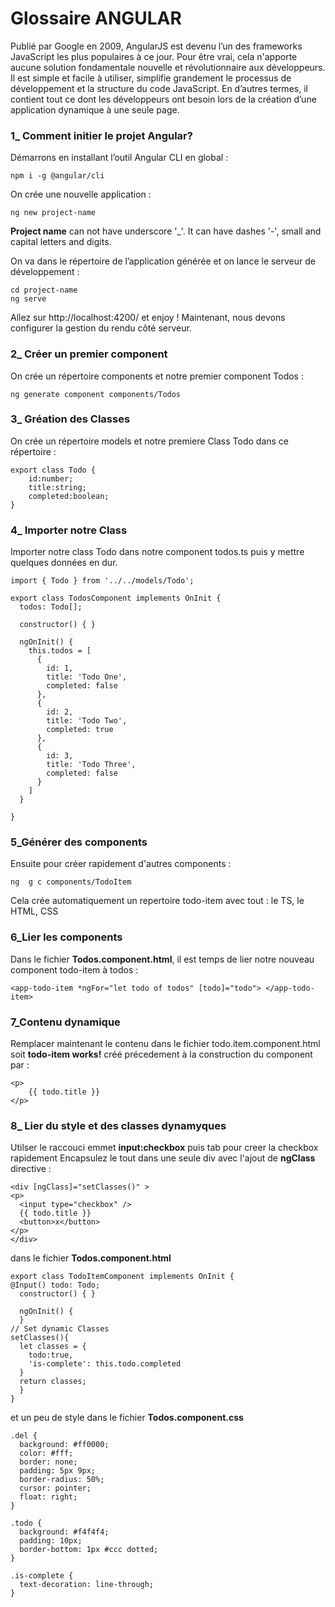 # Glossaire ANGULAR

Publié par Google en 2009, AngularJS est devenu l’un des frameworks JavaScript les plus populaires à ce jour. Pour être vrai, cela n'apporte aucune solution fondamentale nouvelle et révolutionnaire aux développeurs. Il est simple et facile à utiliser, simplifie grandement le processus de développement et la structure du code JavaScript. En d’autres termes, il contient tout ce dont les développeurs ont besoin lors de la création d’une application dynamique à une seule page.

### 1\_ Comment initier le projet Angular?

Démarrons en installant l’outil Angular CLI en global :
```
npm i -g @angular/cli
```
On crée une nouvelle application :
```
ng new project-name
```
**Project name** can not have underscore '_'. It can have dashes '-', small and capital letters and digits.

On va dans le répertoire de l’application générée et on lance le serveur de développement :
```
cd project-name
ng serve
```
Allez sur http://localhost:4200/ et enjoy ! Maintenant, nous devons configurer la gestion du rendu côté serveur.

### 2\_ Créer un premier component 

On crée un répertoire components et notre premier component Todos :
```
ng generate component components/Todos
```

### 3\_ Gréation des Classes

On crée un répertoire models et notre premiere Class Todo dans ce répertoire :
```
export class Todo {
    id:number;
    title:string;
    completed:boolean;
}
```
### 4\_ Importer notre Class

Importer notre class Todo dans notre component todos.ts puis y mettre quelques données en dur.
```
import { Todo } from '../../models/Todo';

export class TodosComponent implements OnInit {
  todos: Todo[];

  constructor() { }

  ngOnInit() {
    this.todos = [
      {
        id: 1,
        title: 'Todo One',
        completed: false
      },
      {
        id: 2,
        title: 'Todo Two',
        completed: true
      },
      {
        id: 3,
        title: 'Todo Three',
        completed: false
      }
    ]
  }

}
```
### 5\_Générer des components
Ensuite pour créer rapidement d'autres components :
```
ng  g c components/TodoItem
```
Cela crée automatiquement un repertoire todo-item avec tout : le TS, le HTML, CSS

### 6\_Lier les components

Dans le fichier **Todos.component.html**, il est temps de lier notre nouveau component todo-item à todos :
```
<app-todo-item *ngFor="let todo of todos" [todo]="todo"> </app-todo-item>
```

### 7\_Contenu dynamique

Remplacer maintenant le contenu dans le fichier todo.item.component.html soit **todo-item works!** créé précedement à la construction du component par :
```
<p>
    {{ todo.title }}
</p>
```
### 8\_ Lier du style et des classes dynamyques

Utilser le raccouci emmet **input:checkbox** puis tab pour creer la checkbox rapidement
Encapsulez le tout dans une seule div avec l'ajout de **ngClass** directive :

```
<div [ngClass]="setClasses()" >
<p>
  <input type="checkbox" />
  {{ todo.title }}
  <button>x</button>
</p>
</div>
```
dans le fichier **Todos.component.html**
```
export class TodoItemComponent implements OnInit {
@Input() todo: Todo;
  constructor() { }

  ngOnInit() {
  }
// Set dynamic Classes
setClasses(){
  let classes = {
    todo:true,
    'is-complete': this.todo.completed
  }
  return classes;
  }
}
```
et un peu de style dans le fichier **Todos.component.css**
```
.del {
  background: #ff0000;
  color: #fff;
  border: none;
  padding: 5px 9px;
  border-radius: 50%;
  cursor: pointer;
  float: right;
}

.todo {
  background: #f4f4f4;
  padding: 10px;
  border-bottom: 1px #ccc dotted;
}

.is-complete {
  text-decoration: line-through;
}
```

